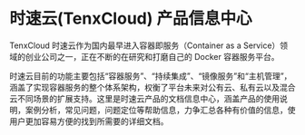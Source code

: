 # 时速云(TenxCloud) 产品信息中心

TenxCloud 时速云作为国内最早进入容器即服务（Container as a Service）领域的创业公司之一，正在不断的在研究和打磨自己的 Docker 容器服务平台。

时速云目前的功能主要包括“容器服务”、“持续集成”、“镜像服务”和“主机管理”，涵盖了实现容器服务的整个体系架构，权衡了平台未来对公有云、私有云以及混合云不同场景的扩展支持。这里是时速云产品的文档信息中心，涵盖产品的使用说明，案例分析，常见问题，问题定位等帮助信息，力争汇总各种有价值的信息，使用户更加容易方便的找到所需要的详细文档。
